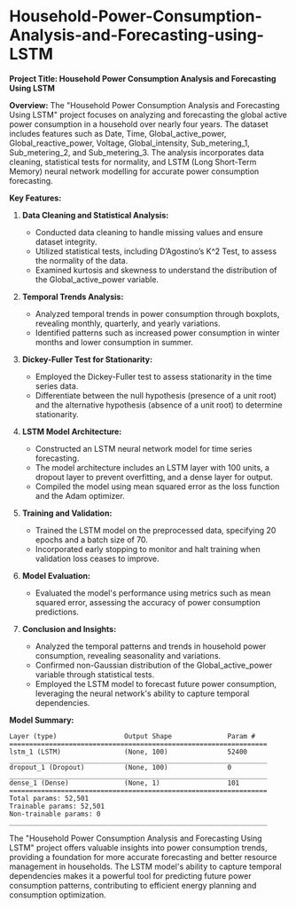 # Household-Power-Consumption-Analysis-and-Forecasting-using-LSTM

**Project Title: Household Power Consumption Analysis and Forecasting Using LSTM**

**Overview:**
The "Household Power Consumption Analysis and Forecasting Using LSTM" project focuses on analyzing and forecasting the global active power consumption in a household over nearly four years. The dataset includes features such as Date, Time, Global_active_power, Global_reactive_power, Voltage, Global_intensity, Sub_metering_1, Sub_metering_2, and Sub_metering_3. The analysis incorporates data cleaning, statistical tests for normality, and LSTM (Long Short-Term Memory) neural network modelling for accurate power consumption forecasting.

**Key Features:**

1. **Data Cleaning and Statistical Analysis:**
   - Conducted data cleaning to handle missing values and ensure dataset integrity.
   - Utilized statistical tests, including D’Agostino’s K^2 Test, to assess the normality of the data.
   - Examined kurtosis and skewness to understand the distribution of the Global_active_power variable.

2. **Temporal Trends Analysis:**
   - Analyzed temporal trends in power consumption through boxplots, revealing monthly, quarterly, and yearly variations.
   - Identified patterns such as increased power consumption in winter months and lower consumption in summer.

3. **Dickey-Fuller Test for Stationarity:**
   - Employed the Dickey-Fuller test to assess stationarity in the time series data.
   - Differentiate between the null hypothesis (presence of a unit root) and the alternative hypothesis (absence of a unit root) to determine stationarity.

4. **LSTM Model Architecture:**
   - Constructed an LSTM neural network model for time series forecasting.
   - The model architecture includes an LSTM layer with 100 units, a dropout layer to prevent overfitting, and a dense layer for output.
   - Compiled the model using mean squared error as the loss function and the Adam optimizer.

5. **Training and Validation:**
   - Trained the LSTM model on the preprocessed data, specifying 20 epochs and a batch size of 70.
   - Incorporated early stopping to monitor and halt training when validation loss ceases to improve.

6. **Model Evaluation:**
   - Evaluated the model's performance using metrics such as mean squared error, assessing the accuracy of power consumption predictions.

7. **Conclusion and Insights:**
   - Analyzed the temporal patterns and trends in household power consumption, revealing seasonality and variations.
   - Confirmed non-Gaussian distribution of the Global_active_power variable through statistical tests.
   - Employed the LSTM model to forecast future power consumption, leveraging the neural network's ability to capture temporal dependencies.

**Model Summary:**
```
Layer (type)                 Output Shape              Param #   
=================================================================
lstm_1 (LSTM)                (None, 100)               52400     
_________________________________________________________________
dropout_1 (Dropout)          (None, 100)               0         
_________________________________________________________________
dense_1 (Dense)              (None, 1)                 101       
=================================================================
Total params: 52,501
Trainable params: 52,501
Non-trainable params: 0
_________________________________________________________________
```

The "Household Power Consumption Analysis and Forecasting Using LSTM" project offers valuable insights into power consumption trends, providing a foundation for more accurate forecasting and better resource management in households. The LSTM model's ability to capture temporal dependencies makes it a powerful tool for predicting future power consumption patterns, contributing to efficient energy planning and consumption optimization.
